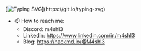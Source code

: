 [![Typing SVG](https://readme-typing-svg.herokuapp.com?font=Fira+Code&weight=600&size=20&duration=3000&pause=1000&color=0BA922&background=00000000&center=true&vCenter=true&width=600&lines=Welcome+to+my+profile!;I'm+Ahmed+Mahmoud+(aka.M4shl3))](https://git.io/typing-svg)

- 📫 How to reach me:
  - Discord: m4shl3 
  - Linkedin: https://www.linkedin.com/in/m4shl3
  - Blog: https://hackmd.io/@M4shl3
  
